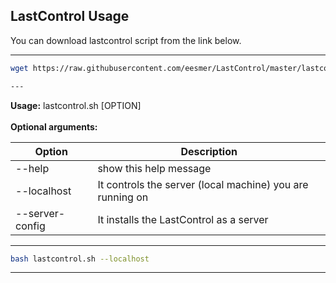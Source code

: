 ## LastControl Usage

You can download lastcontrol script from the link below.<br>

---

```bash
wget https://raw.githubusercontent.com/eesmer/LastControl/master/lastcontrol.sh

---

```
**Usage:** lastcontrol.sh [OPTION] <br>
<br>
**Optional arguments:**<br>

| Option          | Description                                               |
| --------------- | --------------------------------------------------------- |
| --help          | show this help message                                    |
| --localhost     | It controls the server (local machine) you are running on |
| --server-config | It installs the LastControl as a server                   |

---

```bash
bash lastcontrol.sh --localhost
```
---
